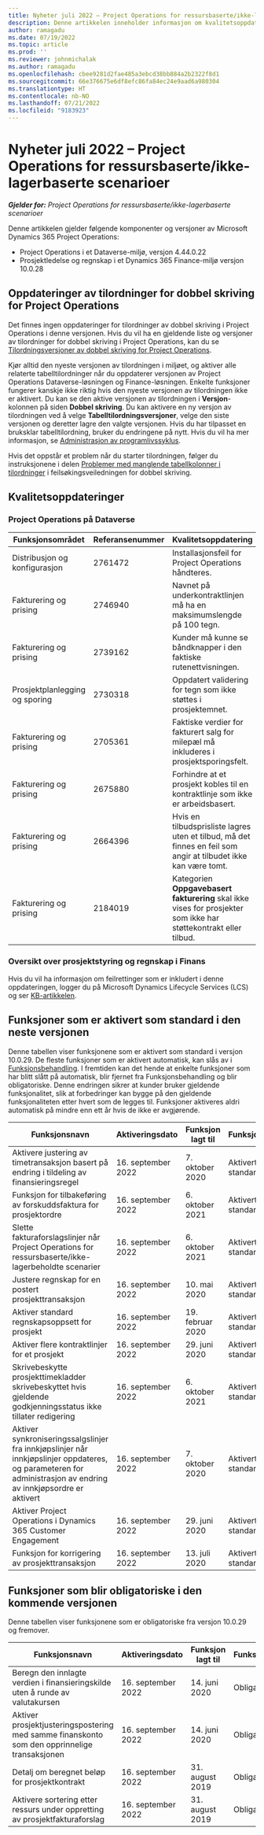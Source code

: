 ```yaml
---
title: Nyheter juli 2022 – Project Operations for ressursbaserte/ikke-lagerbaserte scenarioer
description: Denne artikkelen inneholder informasjon om kvalitetsoppdateringene som er tilgjengelige i utgivelsen av Microsoft Dynamics 365 Project Operations for ressursbaserte/ikke-lagerbaserte scenarioer fra juli 2022.
author: ramagadu
ms.date: 07/19/2022
ms.topic: article
ms.prod: ''
ms.reviewer: johnmichalak
ms.author: ramagadu
ms.openlocfilehash: cbee9281d2fae485a3ebcd38bb884a2b2322f8d1
ms.sourcegitcommit: 66e376675e6df8efc86fa84ec24e9aad6a980304
ms.translationtype: HT
ms.contentlocale: nb-NO
ms.lasthandoff: 07/21/2022
ms.locfileid: "9183923"
---
```

# <a name="whats-new-july-2022---project-operations-for-resourcenon-stocked-based-scenarios"></a>Nyheter juli 2022 – Project Operations for ressursbaserte/ikke-lagerbaserte scenarioer

_**Gjelder for:** Project Operations for ressursbaserte/ikke-lagerbaserte scenarioer_

Denne artikkelen gjelder følgende komponenter og versjoner av Microsoft Dynamics 365 Project Operations:

- Project Operations i et Dataverse-miljø, versjon 4.44.0.22
- Prosjektledelse og regnskap i et Dynamics 365 Finance-miljø versjon 10.0.28

## <a name="project-operations-dual-write-maps-updates"></a>Oppdateringer av tilordninger for dobbel skriving for Project Operations

Det finnes ingen oppdateringer for tilordninger av dobbel skriving i Project Operations i denne versjonen. Hvis du vil ha en gjeldende liste og versjoner av tilordninger for dobbel skriving i Project Operations, kan du se [Tilordningsversjoner av dobbel skriving for Project Operations](../environment/resource-dual-write-maps.md).

Kjør alltid den nyeste versjonen av tilordningen i miljøet, og aktiver alle relaterte tabelltilordninger når du oppdaterer versjonen av Project Operations Dataverse-løsningen og Finance-løsningen. Enkelte funksjoner fungerer kanskje ikke riktig hvis den nyeste versjonen av tilordningen ikke er aktivert. Du kan se den aktive versjonen av tilordningen i **Versjon**-kolonnen på siden **Dobbel skriving**. Du kan aktivere en ny versjon av tilordningen ved å velge **Tabelltilordningsversjoner**, velge den siste versjonen og deretter lagre den valgte versjonen. Hvis du har tilpasset en bruksklar tabelltilordning, bruker du endringene på nytt. Hvis du vil ha mer informasjon, se [Administrasjon av programlivssyklus](/dynamics365/fin-ops-core/dev-itpro/data-entities/dual-write/app-lifecycle-management).

Hvis det oppstår et problem når du starter tilordningen, følger du instruksjonene i delen [Problemer med manglende tabellkolonner i tilordninger](/dynamics365/fin-ops-core/dev-itpro/data-entities/dual-write/dual-write-troubleshooting-finops-upgrades#missing-table-columns-issue-on-maps) i feilsøkingsveiledningen for dobbel skriving.

## <a name="quality-updates"></a>Kvalitetsoppdateringer

### <a name="project-operations-on-dataverse"></a>Project Operations på Dataverse

| Funksjonsområdet | Referansenummer | Kvalitetsoppdatering |
| --- | --- | --- |
| Distribusjon og konfigurasjon | 2761472 | Installasjonsfeil for Project Operations håndteres. |
| Fakturering og prising | 2746940 | Navnet på underkontraktlinjen må ha en maksimumslengde på 100 tegn. |
| Fakturering og prising | 2739162 | Kunder må kunne se båndknapper i den faktiske rutenettvisningen. |
| Prosjektplanlegging og sporing | 2730318 | Oppdatert validering for tegn som ikke støttes i prosjektemnet. |
| Fakturering og prising | 2705361 | Faktiske verdier for fakturert salg for milepæl må inkluderes i prosjektsporingsfelt. |
| Fakturering og prising | 2675880 | Forhindre at et prosjekt kobles til en kontraktlinje som ikke er arbeidsbasert. |
| Fakturering og prising | 2664396 | Hvis en tilbudsprisliste lagres uten et tilbud, må det finnes en feil som angir at tilbudet ikke kan være tomt. |
| Fakturering og prising | 2184019 | Kategorien **Oppgavebasert fakturering** skal ikke vises for prosjekter som ikke har støttekontrakt eller tilbud. |

### <a name="project-management-and-accounting-in-finance"></a>Oversikt over prosjektstyring og regnskap i Finans

Hvis du vil ha informasjon om feilrettinger som er inkludert i denne oppdateringen, logger du på Microsoft Dynamics Lifecycle Services (LCS) og ser [KB-artikkelen](https://fix.lcs.dynamics.com/Issue/Details?bugId=694438).

## <a name="features-turned-on-by-default-in-upcoming-release"></a>Funksjoner som er aktivert som standard i den neste versjonen

Denne tabellen viser funksjonene som er aktivert som standard i versjon 10.0.29. De fleste funksjoner som er aktivert automatisk, kan slås av i [Funksjonsbehandling](/dynamics365/fin-ops-core/fin-ops/get-started/feature-management/feature-management-overview). I fremtiden kan det hende at enkelte funksjoner som har blitt slått på automatisk, blir fjernet fra Funksjonsbehandling og blir obligatoriske. Denne endringen sikrer at kunder bruker gjeldende funksjonalitet, slik at forbedringer kan bygge på den gjeldende funksjonaliteten etter hvert som de legges til. Funksjoner aktiveres aldri automatisk på mindre enn ett år hvis de ikke er avgjørende.

| Funksjonsnavn | Aktiveringsdato | Funksjon lagt til | Funksjonstilstand | Modul |
| --- | --- | --- |--- |--- |
| Aktivere justering av timetransaksjon basert på endring i tildeling av finansieringsregel | 16. september 2022 | 7. oktober 2020 | Aktivert som standard | Prosjektstyring og regnskap |
| Funksjon for tilbakeføring av forskuddsfaktura for prosjektordre | 16. september 2022 | 6. oktober 2021 | Aktivert som standard | Prosjektstyring og regnskap |
| Slette fakturaforslagslinjer når Project Operations for ressursbaserte/ikke-lagerbeholdte scenarier | 16. september 2022 | 6. oktober 2021 | Aktivert som standard | Prosjektstyring og regnskap |
| Justere regnskap for en postert prosjekttransaksjon | 16. september 2022 | 10. mai 2020 | Aktivert som standard | Prosjektstyring og regnskap |
| Aktiver standard regnskapsoppsett for prosjekt | 16. september 2022 | 19. februar 2020 | Aktivert som standard | Prosjektstyring og regnskap |
| Aktiver flere kontraktlinjer for et prosjekt | 16. september 2022 | 29. juni 2020 | Aktivert som standard | Prosjektstyring og regnskap |
| Skrivebeskytte prosjekttimekladder skrivebeskyttet hvis gjeldende godkjenningsstatus ikke tillater redigering | 16. september 2022 | 6. oktober 2021 | Aktivert som standard | Prosjektstyring og regnskap |
| Aktiver synkroniseringssalgslinjer fra innkjøpslinjer når innkjøpslinjer oppdateres, og parameteren for administrasjon av endring av innkjøpsordre er aktivert | 16. september 2022 | 7. oktober 2020 | Aktivert som standard | Prosjektstyring og regnskap |
| Aktiver Project Operations i Dynamics 365 Customer Engagement | 16. september 2022 | 29. juni 2020 | Aktivert som standard | Prosjektstyring og regnskap |
| Funksjon for korrigering av prosjekttransaksjon | 16. september 2022 | 13. juli 2020 | Aktivert som standard | Prosjektstyring og regnskap |

## <a name="features-that-become-mandatory-in-the-upcoming-release"></a>Funksjoner som blir obligatoriske i den kommende versjonen

Denne tabellen viser funksjonene som er obligatoriske fra versjon 10.0.29 og fremover.

| Funksjonsnavn | Aktiveringsdato | Funksjon lagt til | Funksjonstilstand | Modul |
| --- | --- | --- | --- | --- |
| Beregn den innlagte verdien i finansieringskilde uten å runde av valutakursen | 16. september 2022 | 14. juni 2020 | Obligatorisk | Prosjektstyring og regnskap |
| Aktiver prosjektjusteringspostering med samme finanskonto som den opprinnelige transaksjonen | 16. september 2022 | 14. juni 2020 | Obligatorisk | Prosjektstyring og regnskap |
| Detalj om beregnet beløp for prosjektkontrakt | 16. september 2022 | 31. august 2019 | Obligatorisk | Prosjektstyring og regnskap |
| Aktivere sortering etter ressurs under oppretting av prosjektfakturaforslag | 16. september 2022 | 31. august 2019 | Obligatorisk | Prosjektstyring og regnskap |
